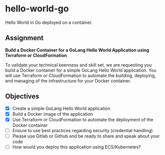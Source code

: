 # hello-world-go

Hello World in Go deployed on a container.

## Assignment

__Build a Docker Container for a GoLang Hello World Application using Terraform
or CloudFormation__

To validate your technical keenness and skill set, we are requesting you build a
Docker container for a simple GoLang Hello World application. You will use
Terraform or CloudFormation to automate the building, deploying, and managing of
the infrastructure for your Docker container.

## Objectives

- [x] Create a simple GoLang Hello World application
- [x] Build a Docker image of the application
- [x] Use Terraform or CloudFormation to automate the deployment of the Docker container
- [ ] Ensure to use best practices regarding security (credential handling)
- [ ] Please use Gitlab or Github and be ready to share and speak about your code
- [ ] How would you deploy this application using ECS/Kubernetes?
